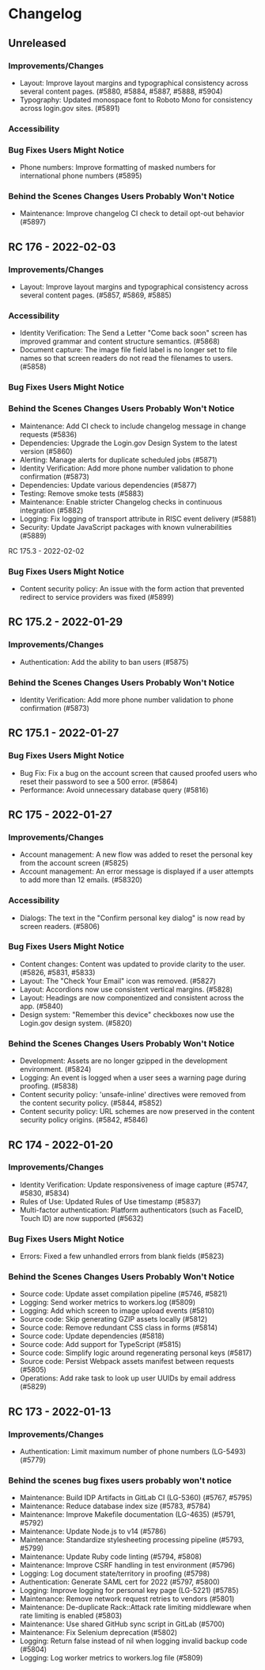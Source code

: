 Changelog
========

Unreleased
-----------

### Improvements/Changes
- Layout: Improve layout margins and typographical consistency across several content pages. (#5880, #5884, #5887, #5888, #5904)
- Typography: Updated monospace font to Roboto Mono for consistency across login.gov sites. (#5891)

### Accessibility

### Bug Fixes Users Might Notice
- Phone numbers: Improve formatting of masked numbers for international phone numbers (#5895)

### Behind the Scenes Changes Users Probably Won't Notice
- Maintenance: Improve changelog CI check to detail opt-out behavior (#5897)

RC 176 - 2022-02-03
----------------------

### Improvements/Changes
- Layout: Improve layout margins and typographical consistency across several content pages. (#5857, #5869, #5885)

### Accessibility
- Identity Verification: The Send a Letter "Come back soon" screen has improved grammar and content structure semantics. (#5868)
- Document capture: The image file field label is no longer set to file names so that screen readers do not read the filenames to users. (#5858)

### Bug Fixes Users Might Notice

### Behind the Scenes Changes Users Probably Won't Notice
- Maintenance: Add CI check to include changelog message in change requests (#5836)
- Dependencies: Upgrade the Login.gov Design System to the latest version (#5860)
- Alerting: Manage alerts for duplicate scheduled jobs (#5871)
- Identity Verification: Add more phone number validation to phone confirmation (#5873)
- Dependencies: Update various dependencies (#5877)
- Testing: Remove smoke tests (#5883)
- Maintenance: Enable stricter Changelog checks in continuous integration (#5882)
- Logging: Fix logging of transport attribute in RISC event delivery (#5881)
- Security: Update JavaScript packages with known vulnerabilities (#5889)

RC 175.3 - 2022-02-02

### Bug Fixes Users Might Notice

- Content security policy: An issue with the form action that prevented redirect to service providers was fixed (#5899)

RC 175.2 - 2022-01-29
----------------------

### Improvements/Changes
- Authentication: Add the ability to ban users (#5875)

### Behind the Scenes Changes Users Probably Won't Notice
- Identity Verification: Add more phone number validation to phone confirmation (#5873)

RC 175.1 - 2022-01-27
----------------------

### Bug Fixes Users Might Notice
- Bug Fix: Fix a bug on the account screen that caused proofed users who reset their password to see a 500 error. (#5864)
- Performance: Avoid unnecessary database query (#5816)

RC 175 - 2022-01-27
----------------------

### Improvements/Changes
- Account management: A new flow was added to reset the personal key from the account screen (#5825)
- Account management: An error message is displayed if a user attempts to add more than 12 emails. (#58320)

### Accessibility
- Dialogs: The text in the "Confirm personal key dialog" is now read by screen readers. (#5806)

### Bug Fixes Users Might Notice
- Content changes: Content was updated to provide clarity to the user. (#5826, #5831, #5833)
- Layout: The "Check Your Email" icon was removed. (#5827)
- Layout: Accordions now use consistent vertical margins. (#5828)
- Layout: Headings are now componentized and consistent across the app. (#5840)
- Design system: "Remember this device" checkboxes now use the Login.gov design system. (#5820)

### Behind the Scenes Changes Users Probably Won't Notice
- Development: Assets are no longer gzipped in the development environment. (#5824)
- Logging: An event is logged when a user sees a warning page during proofing. (#5838)
- Content security policy: 'unsafe-inline' directives were removed from the content security policy. (#5844, #5852)
- Content security policy: URL schemes are now preserved in the content security policy origins. (#5842, #5846)

RC 174 - 2022-01-20
----------------------

### Improvements/Changes
- Identity Verification: Update responsiveness of image capture (#5747, #5830, #5834)
- Rules of Use: Updated Rules of Use timestamp (#5837)
- Multi-factor authentication: Platform authenticators (such as FaceID, Touch ID) are now supported (#5632)

### Bug Fixes Users Might Notice
- Errors: Fixed a few unhandled errors from blank fields (#5823)

### Behind the Scenes Changes Users Probably Won't Notice
- Source code: Update asset compilation pipeline (#5746, #5821)
- Logging: Send worker metrics to workers.log (#5809)
- Logging: Add which screen to image upload events (#5810)
- Source code: Skip generating GZIP assets locally (#5812)
- Source code: Remove redundant CSS class in forms (#5814)
- Source code: Update dependencies (#5818)
- Source code: Add support for TypeScript (#5815)
- Source code: Simplify logic around regenerating personal keys (#5817)
- Source code: Persist Webpack assets manifest between requests (#5805)
- Operations: Add rake task to look up user UUIDs by email address (#5829)

RC 173 - 2022-01-13
----------------------

### Improvements/Changes
- Authentication: Limit maximum number of phone numbers (LG-5493) (#5779)

### Behind the scenes bug fixes users probably won't notice
- Maintenance: Build IDP Artifacts in GitLab CI (LG-5360) (#5767, #5795)
- Maintenance: Reduce database index size (#5783, #5784)
- Maintenance: Improve Makefile documentation (LG-4635) (#5791, #5792)
- Maintenance: Update Node.js to v14 (#5786)
- Maintenance: Standardize stylesheeting processing pipeline (#5793, #5799)
- Maintenance: Update Ruby code linting (#5794, #5808)
- Maintenance: Improve CSRF handling in test environment (#5796)
- Logging: Log document state/territory in proofing (#5798)
- Authentication: Generate SAML cert for 2022 (#5797, #5800)
- Logging: Improve logging for personal key page (LG-5221) (#5785)
- Maintenance: Remove network request retries to vendors (#5801)
- Maintenance: De-duplicate Rack::Attack rate limiting middleware when rate limiting is enabled (#5803)
- Maintenance: Use shared GitHub sync script in GitLab (#5700)
- Maintenance: Fix Selenium deprecation (#5802)
- Logging: Return false instead of nil when logging invalid backup code (#5804)
- Logging: Log worker metrics to workers.log file (#5809)
